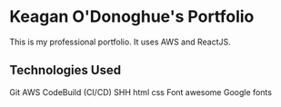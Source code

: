 # Keagan O'Donoghue's Portfolio

This is my professional portfolio. It uses AWS and ReactJS.

## Technologies Used

Git
AWS CodeBuild (CI/CD)
SHH
html
css
Font awesome
Google fonts
